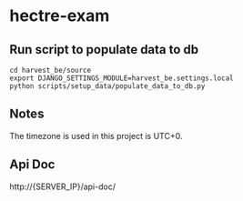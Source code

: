 # hectre-exam

## Run script to populate data to db
```
cd harvest_be/source
export DJANGO_SETTINGS_MODULE=harvest_be.settings.local
python scripts/setup_data/populate_data_to_db.py
```


## Notes
The timezone is used in this project is UTC+0.

## Api Doc
http://{SERVER_IP}/api-doc/
